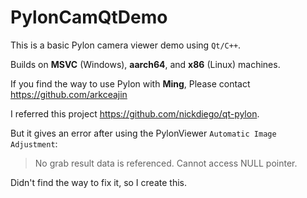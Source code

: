 # PylonCamQtDemo
This is a basic Pylon camera viewer demo using `Qt/C++`.

Builds on **MSVC** (Windows), **aarch64**, and **x86** (Linux) machines. 

If you find the way to use Pylon with **Ming**, Please contact https://github.com/arkceajin

I referred this project https://github.com/nickdiego/qt-pylon.

But it gives an error after using the PylonViewer `Automatic Image Adjustment`:

> No grab result data is referenced. Cannot access NULL pointer.

Didn't find the way to fix it, so I create this.
